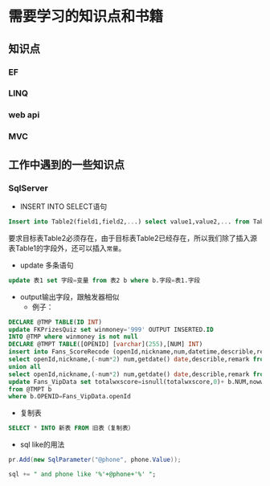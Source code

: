 需要学习的知识点和书籍
======
## 知识点

### EF

### LINQ

### web api

### MVC

## 工作中遇到的一些知识点

### SqlServer
+ INSERT INTO SELECT语句
```sql
Insert into Table2(field1,field2,...) select value1,value2,... from Table1
```
要求目标表Table2必须存在，由于目标表Table2已经存在，所以我们除了插入源表Table1的字段外，还可以插入`常量`。
+ update 多条语句
```sql
update 表1 set 字段=变量 from 表2 b where b.字段=表1.字段
```
+ output输出字段，跟触发器相似
  + 例子：<br>
```sql
DECLARE @TMP TABLE(ID INT) 
update FKPrizesQuiz set winmoney='999' OUTPUT INSERTED.ID  
INTO @TMP where winmoney is not null
DECLARE @TMPT TABLE([OPENID] [varchar](255),[NUM] INT) 
insert into Fans_ScoreRecode (openId,nickname,num,datetime,describle,remark) OUTPUT INSERTED.openId,INSERTED.num INTO @TMPT select * from(
select openId,nickname,(-num*2) num,getdate() date,describle,remark from FKPrizesQuiz as a join Fans_ScoreRecode as b on a.id=b.remark where a.id in (SELECT ID FROM @TMP) and isnull(a.winmoney,0)-isnull(a.betmoney,0)>0 and a.result='大于' and b.describle='金价竞猜'
union all
select openId,nickname,(-num*2) num,getdate() date,describle,remark from FKPrizesQuiz as a join Fans_ScoreRecode as b on a.id=b.remark where a.id in (SELECT ID FROM @TMP) and isnull(a.winmoney,0)-isnull(a.betmoney,0)<0 and a.result='小于' and b.describle='金价竞猜') as aaa 
update Fans_VipData set totalwxscore=isnull(totalwxscore,0)+ b.NUM,nowwxscore=isnull(nowwxscore,0)+ b.NUM
from @TMPT b
where b.OPENID=Fans_VipData.openId
```
+ 复制表
```sql
SELECT * INTO 新表 FROM 旧表（复制表）
```
+ sql like的用法 
```csharp
pr.Add(new SqlParameter("@phone", phone.Value));
```
```sql
sql += " and phone like '%'+@phone+'%' ";
```
